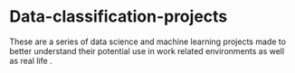 # Data-classification-projects
These are a series of data science and machine learning projects made to better understand their potential use in work related environments as well as real life .
